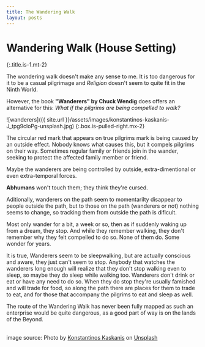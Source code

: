 ```yaml
---
title: The Wandering Walk
layout: posts
---
```


# Wandering Walk (House Setting)
{:.title.is-1.mt-2} 

The wondering walk doesn't make any sense to me. It is too dangerous for it to be a casual pilgrimage and _Religion_ doesn't seem to quite fit in the Ninth World.


However, the book __"Wanderers" by Chuck Wendig__ does offers an alternative for this: _What if the pilgrims are being compelled to walk?_

![wanderers]({{ site.url }}/assets/images/konstantinos-kaskanis-J_tpg9cloPg-unsplash.jpg)
{:.box.is-pulled-right.mx-2}


The circular red mark that appears on true pilgrims mark is being caused by an outside effect. Nobody knows what causes this, but it compels pilgrims on their way. Sometimes regular family or friends join in the wander, seeking to protect the affected family member or friend. 


Maybe the wanderers are being controlled by outside, extra-dimentional or even extra-temporal forces.  


__Abhumans__ won't touch them; they think they're cursed. 


Aditionally, wanderers on the path seem to momentarilty disappear to people outside the path, but to those on the path (wanderers or not) nothing seems to change, so tracking them from outside the path is dificult.  


Most only wander for a bit, a week or so, then as if suddenly waking up from a dream, they stop. And while they remember walking, they don't remember why they felt compelled to do so. None of them do. Some wonder for years.    


It is true, Wanderers seem to be sleepwalking, but are actually conscious and aware, they just can't seem to stop. Anybody that watches the wanderers long enough will realize that they don't stop walking even to sleep, so maybe they do sleep while walking too. Wanderers don't drink or eat or have any need to do so. When they do stop they're usually famished and will trade for food, so along the path there are places for them to trade to eat, and for those that accompany the pilgrims to eat and sleep as well.   


The route of the Wandering Walk has never been fully mapped as such an enterprise would be quite dangerous, as a good part of way is on the lands of the Beyond.  

<br>
image source: Photo by <a href="https://unsplash.com/@k_kaskanis?utm_source=unsplash&utm_medium=referral&utm_content=creditCopyText">Konstantinos Kaskanis</a> on <a href="https://unsplash.com/s/photos/wanderers?utm_source=unsplash&utm_medium=referral&utm_content=creditCopyText">Unsplash</a>
  
<br>